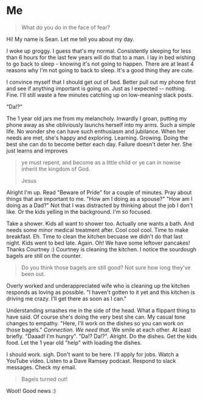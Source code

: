 # Me

> What do you do in the face of fear?

Hi! My name is Sean. Let me tell you about my day.

I woke up groggy. I guess that's my normal. Consistently sleeping for less than 6 hours for the last few years will do that to a man. I lay in bed wishing to go back to sleep - knowing it's not going to happen. There are at least 4 reasons why I'm not going to back to sleep. It's a good thing they are cute.

I convince myself that I should get out of bed. Better pull out my phone first and see if anything important is going on. Just as I expected -- nothing. Fine. I'll still waste a few minutes catching up on low-meaning slack posts.

"Da!?"

The 1 year old jars me from my melancholy. Inwardly I groan, putting my phone away as she obliviously launchs herself into my arms. Such a simple life. No wonder she can have such enthusiasm and jubilance. When her needs are met, she's happy and exploring. Learning. Growing. Doing the best she can do to become better each day. Failure doesn't deter her. She just learns and improves

> ye must repent, and become as a little child or ye can in nowise inherit the kingdom of God.
>
> Jesus

Alright I'm up. Read "Beware of Pride" for a couple of minutes. Pray about things that are important to me. "How am I doing as a spouse?" "How am I doing as a Dad?" Not that I was distracted by thinking about the job I don't like. Or the kids yelling in the background. I'm so focused.

Take a shower. Kids all want to shower too. Actually one wants a bath. And needs some minor medical treatment after. Cool cool cool. Time to make breakfast. Eh. Time to clean the kitchen becuase we didn't do that last night. Kids went to bed late. Again. Oh! We have some leftover pancakes! Thanks Courtney :) Courtney is cleaning the kitchen. I notice the sourdough bagels are still on the counter.

> Do you think those bagels are still good? Not sure how long they've been out.

Overly worked and underappreciated wife who is cleaning up the kitchen responds as loving as possible. "I haven't gotten to it yet and this kitchen is driving me crazy. I'll get there as soon as I can."

Understanding smashes me in the side of the head. What a flippant thing to have said. Of course she's doing the very best she can. My casual tone changes to empathy. "Here, I'll work on the dishes so you can work on those bagels." _Connection. We need that_. We smile at each other. At least briefly. "Daaad! I'm hungry". "Da!? Da!?". Alright. Do the dishes. Get the kids food. Let the 1 year old "help" with loading the dishes.

I should work. sigh. Don't want to be here. I'll apply for jobs. Watch a YouTube video. Listen to a Dave Ramsey podcast. Respond to slack messages. Check my email.

> Bagels turned out!

Woot! Good news :)
